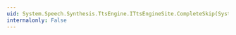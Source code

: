 ```yaml
---
uid: System.Speech.Synthesis.TtsEngine.ITtsEngineSite.CompleteSkip(System.Int32)
internalonly: False
---
```

